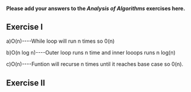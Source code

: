 #### Please add your answers to the ***Analysis of  Algorithms*** exercises here.

## Exercise I

a)O(n)----While loop will run n times so 0(n)


b)O(n log n)----Outer loop runs n time and inner looops runs n log(n)


c)O(n)----Funtion will recurse n times until it reaches base case so 0(n).

## Exercise II


